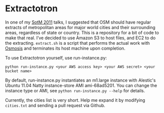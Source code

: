 Extractotron
============

In one of my [SotM 2011](http://stateofthemap.org) talks, I suggested that OSM
should have regular extracts of metropolitan areas for major world cities and
their surrounding areas, regardless of state or country. This is a repository
for a bit of code to make that real. I’ve decided to use Amazon S3 to host files,
and EC2 to do the extracting. ```extract.sh``` is a script that performs the
actual work with [Osmosis](http://wiki.openstreetmap.org/wiki/Osmosis) and
terminates its host machine upon completion.

To use Extractotron yourself, use run-instance.py:

    python run-instance.py <your AWS access key> <your AWS secret> <your bucket name>
    
By default, run-instance.py instantiates an m1.large instance with Alestic's
Ubuntu 11.04 Natty instance-store AMI ami-68ad5201. You can change the instance
type or AMI, see ```python run-instance.py --help``` for details.

Currently, the cities list is very short. Help me expand it by modifying
```cities.txt``` and sending a pull request via Github.